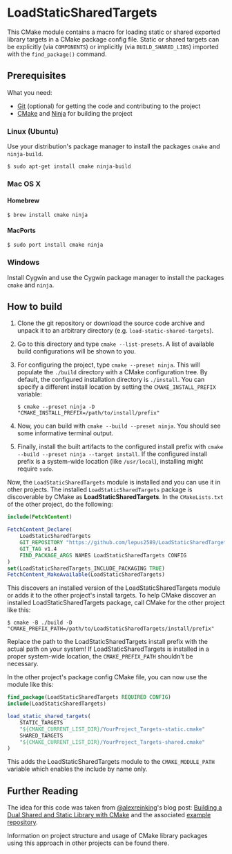 # LoadStaticSharedTargets #

This CMake module contains a macro for loading static or shared exported library
targets in a CMake package config file. Static or shared targets can be
explicitly (via `COMPONENTS`) or implicitly (via `BUILD_SHARED_LIBS`) imported
with the `find_package()` command.

## Prerequisites ##

What you need:

- [Git](https://git-scm.com/) (optional) for getting the code and contributing
  to the project
- [CMake](https://cmake.org/) and [Ninja](https://ninja-build.org/) for building
  the project

### Linux (Ubuntu) ###

Use your distribution's package manager to install the packages `cmake` and
`ninja-build`.

```shell
$ sudo apt-get install cmake ninja-build
```

### Mac OS X ###

#### Homebrew ####

```shell
$ brew install cmake ninja
```

#### MacPorts ####

```shell
$ sudo port install cmake ninja
```

### Windows ###

Install Cygwin and use the Cygwin package manager to install the packages
`cmake` and `ninja`.

## How to build ##

1. Clone the git repository or download the source code archive and unpack it to
   an arbitrary directory (e.g. `load-static-shared-targets`).
2. Go to this directory and type `cmake --list-presets`. A list of available
   build configurations will be shown to you.
3. For configuring the project, type `cmake --preset ninja`. This will populate
   the `./build` directory with a CMake configuration tree. By default, the
   configured installation directory is `./install`. You can specify a different
   install location by setting the `CMAKE_INSTALL_PREFIX` variable:

   ```shell
   $ cmake --preset ninja -D "CMAKE_INSTALL_PREFIX=/path/to/install/prefix"
   ```

4. Now, you can build with `cmake --build --preset ninja`. You should see some
   informative terminal output.
5. Finally, install the built artifacts to the configured install prefix with
   `cmake --build --preset ninja --target install`. If the configured install
   prefix is a system-wide location (like `/usr/local`), installing might
   require `sudo`.

Now, the `LoadStaticSharedTargets` module is installed and you can use it in
other projects. The installed `LoadStaticSharedTargets` package is discoverable
by CMake as __LoadStaticSharedTargets__. In the `CMakeLists.txt` of the other
project, do the following:

```cmake
include(FetchContent)

FetchContent_Declare(
    LoadStaticSharedTargets
    GIT_REPOSITORY "https://github.com/lepus2589/LoadStaticSharedTargets.git"
    GIT_TAG v1.4
    FIND_PACKAGE_ARGS NAMES LoadStaticSharedTargets CONFIG
)
set(LoadStaticSharedTargets_INCLUDE_PACKAGING TRUE)
FetchContent_MakeAvailable(LoadStaticSharedTargets)
```

This discovers an installed version of the LoadStaticSharedTargets module or
adds it to the other project's install targets. To help CMake discover an
installed LoadStaticSharedTargets package, call CMake for the other project like
this:

```shell
$ cmake -B ./build -D "CMAKE_PREFIX_PATH=/path/to/LoadStaticSharedTargets/install/prefix"
```

Replace the path to the LoadStaticSharedTargets install prefix with the actual
path on your system! If LoadStaticSharedTargets is installed in a proper
system-wide location, the `CMAKE_PREFIX_PATH` shouldn't be necessary.

In the other project's package config CMake file, you can now use the module like this:

```cmake
find_package(LoadStaticSharedTargets REQUIRED CONFIG)
include(LoadStaticSharedTargets)

load_static_shared_targets(
    STATIC_TARGETS
    "${CMAKE_CURRENT_LIST_DIR}/YourProject_Targets-static.cmake"
    SHARED_TARGETS
    "${CMAKE_CURRENT_LIST_DIR}/YourProject_Targets-shared.cmake"
)
```

This adds the LoadStaticSharedTargets module to the `CMAKE_MODULE_PATH` variable
which enables the include by name only.

## Further Reading ##

The idea for this code was taken from
[@alexreinking](https://github.com/alexreinking)'s blog post:
[Building a Dual Shared and Static Library with CMake](https://alexreinking.com/blog/building-a-dual-shared-and-static-library-with-cmake.html)
and the associated
[example repository](https://github.com/alexreinking/SharedStaticStarter).

Information on project structure and usage of CMake library packages using this
approach in other projects can be found there.
